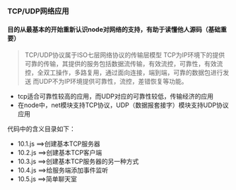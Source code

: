### TCP/UDP网络应用
#### 目的从最基本的开始重新认识node对网络的支持，有助于读懂他人源码（基础重要）

> TCP/UDP协议属于ISO七层网络协议的传输层模型
> TCP为IP环境下的提供可靠的传输，其提供的服务包括数据流传输，有效流控，可靠性，有效流控，全双工操作，多路复用，通过面向连接，端到端，可靠的数据包进行发送
> 而UDP不为IP环境提供可靠性，流控，差错恢复等功能。

- tcp适合可靠性较高的应用，而UDP对应的可靠性较低，传输经济的应用
- 在node中，net模块支持TCP协议，UDP（数据报套接字）模块支持UDP协议应用


代码中的含义目录如下：

- 10.1.js ==>创建基本TCP服务器
- 10.2.js ==>创建基本TCP客户端
- 10.3.js ==>创建基本TCP服务器的另一种方式
- 10.4.js ==>给服务端添加事件监听
- 10.5.js ==>简单聊天室